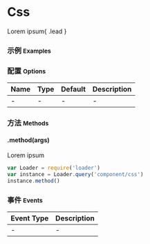 # Css

Lorem ipsum{ .lead }

### 示例 <small>Examples</small>

<div class="bs-example">
    <div class="content">
        <div bx-name="components/css"></div>
    </div>
</div>

### 配置 <small>Options</small>

Name | Type | Default | Description
:--- | :--- | :------ | :----------
- | - | - | -

### 方法 <small>Methods</small>

#### .method(args)

Lorem ipsum

```js
var Loader = require('loader')
var instance = Loader.query('component/css')
instance.method()
```

### 事件 <small>Events</small>

Event Type | Description
:--------- | :----------
- | -

